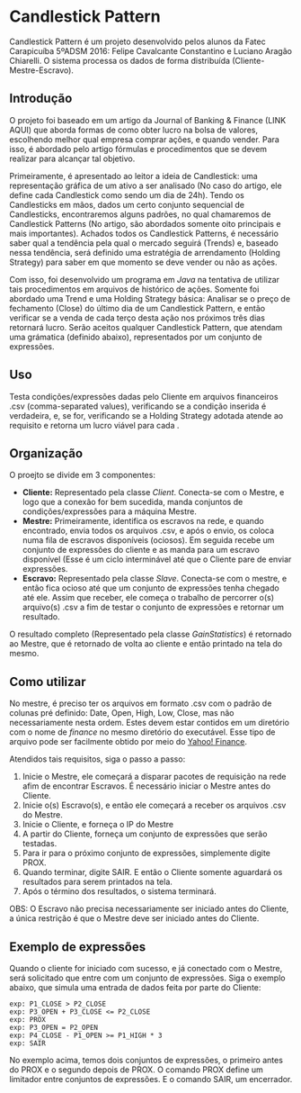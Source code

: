 # Candlestick Pattern

Candlestick Pattern é um projeto desenvolvido pelos alunos da Fatec Carapicuíba 5ºADSM 2016: Felipe Cavalcante Constantino e Luciano Aragão Chiarelli.
O sistema processa os dados de forma distribuída (Cliente-Mestre-Escravo). 

## Introdução
O projeto foi baseado em um artigo da Journal of Banking & Finance (LINK AQUI) que aborda formas de como obter lucro na bolsa de valores, escolhendo melhor qual empresa comprar ações, e quando vender. Para isso, é abordado pelo artigo fórmulas e procedimentos que se devem realizar para alcançar tal objetivo.

Primeiramente, é apresentado ao leitor a ideia de Candlestick: uma representação gráfica de um ativo a ser analisado (No caso do artigo, ele define cada Candlestick como sendo um dia de 24h). Tendo os Candlesticks em mãos, dados um certo conjunto sequencial de Candlesticks, encontraremos alguns padrões, no qual chamaremos de Candlestick Patterns (No artigo, são abordados somente oito principais e mais importantes). Achados todos os Candlestick Patterns, é necessário saber qual a tendência pela qual o mercado seguirá (Trends) e, baseado nessa tendência, será definido uma estratégia de arrendamento (Holding Strategy) para saber em que momento se deve vender ou não as ações.

Com isso, foi desenvolvido um programa em _Java_ na tentativa de utilizar tais procedimentos em arquivos de histórico de ações.
Somente foi abordado uma Trend e uma Holding Strategy básica: Analisar se o preço de fechamento (Close) do último dia de um Candlestick Pattern, e então verificar se a venda de cada terço desta ação nos próximos três dias retornará lucro.
Serão aceitos qualquer Candlestick Pattern, que atendam uma grámatica (definido abaixo), representados por um conjunto de expressões.

## Uso
Testa condições/expressões dadas pelo Cliente em arquivos financeiros .csv (comma-separated values), verificando se a condição inserida é verdadeira, e, se for, verificando se a Holding Strategy adotada atende ao requisito e retorna um lucro viável para cada .

## Organização
O proejto se divide em 3 componentes:
- **Cliente:** Representado pela classe _Client_. Conecta-se com o Mestre, e logo que a conexão for bem sucedida, manda conjuntos de condições/expressões para a máquina Mestre.
- **Mestre:** Primeiramente, identifica os escravos na rede, e quando encontrado, envia todos os arquivos .csv, e após o envio, os coloca numa fila de escravos disponíveis (ociosos). Em seguida recebe um conjunto de expressões do cliente e as manda para um escravo disponível (Esse é um ciclo interminável até que o Cliente pare de enviar expressões.
- **Escravo:** Representado pela classe _Slave_. Conecta-se com o mestre, e então fica ocioso até que um conjunto de expressões tenha chegado até ele. Assim que receber, ele começa o trabalho de percorrer o(s) arquivo(s) .csv a fim de testar o conjunto de expressões e retornar um resultado.
 
O resultado completo (Representado pela classe _GainStatistics_) é retornado ao Mestre, que é retornado de volta ao cliente e então printado na tela do mesmo.

## Como utilizar
No mestre, é preciso ter os arquivos em formato .csv com o padrão de colunas pré definido: Date, Open, High, Low, Close, mas não necessariamente nesta ordem.
Estes devem estar contidos em um diretório com o nome de _finance_ no mesmo diretório do executável. Esse tipo de arquivo pode ser facilmente obtido por meio do [Yahoo! Finance](finance.yahoo.com/).

Atendidos tais requisitos, siga o passo a passo:
1. Inicie o Mestre, ele começará a disparar pacotes de requisição na rede afim de encontrar Escravos. É necessário iniciar o Mestre antes do Cliente.
2. Inicie o(s) Escravo(s), e então ele começará a receber os arquivos .csv do Mestre.
3. Inicie o Cliente, e forneça o IP do Mestre
4. A partir do Cliente, forneça um conjunto de expressões que serão testadas.
5. Para ir para o próximo conjunto de expressões, simplemente digite PROX.
6. Quando terminar, digite SAIR. E então o Cliente somente aguardará os resultados para serem printados na tela.
7. Após o término dos resultados, o sistema terminará.

OBS: O Escravo não precisa necessariamente ser iniciado antes do Cliente, a única restrição é que o Mestre deve ser iniciado antes do Cliente.

## Exemplo de expressões
Quando o cliente for iniciado com sucesso, e já conectado com o Mestre, será solicitado que entre com um conjunto de expressões.
Siga o exemplo abaixo, que simula uma entrada de dados feita por parte do Cliente:
```
exp: P1_CLOSE > P2_CLOSE
exp: P3_OPEN + P3_CLOSE <= P2_CLOSE
exp: PROX
exp: P3_OPEN = P2_OPEN
exp: P4_CLOSE - P1_OPEN >= P1_HIGH * 3
exp: SAIR
```
No exemplo acima, temos dois conjuntos de expressões, o primeiro antes do PROX e o segundo depois de PROX. O comando PROX define um limitador entre conjuntos de expressões. E o comando SAIR, um encerrador.

